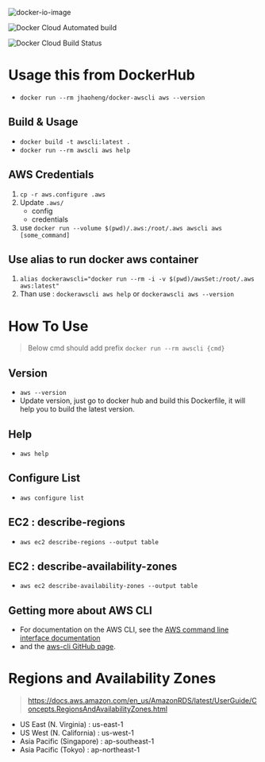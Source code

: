 
![docker-io-image](https://dockeri.co/image/jhaoheng/docker-awscli)

![Docker Cloud Automated build](https://img.shields.io/docker/cloud/automated/jhaoheng/docker-awscli)

![Docker Cloud Build Status](https://img.shields.io/docker/cloud/build/jhaoheng/docker-awscli)



# Usage this from DockerHub
- `docker run --rm jhaoheng/docker-awscli aws --version`

## Build & Usage
- `docker build -t awscli:latest .`
- `docker run --rm awscli aws help`

## AWS Credentials
1. `cp -r aws.configure .aws`
2. Update `.aws/`
    - config
    - credentials
3. use `docker run --volume $(pwd)/.aws:/root/.aws awscli aws [some_command]`

## Use alias to run docker aws container
1. `alias dockerawscli="docker run --rm -i -v $(pwd)/awsSet:/root/.aws aws:latest"`
2. Than use : `dockerawscli aws help` or `dockerawscli aws --version`

# How To Use
> Below cmd should add prefix `docker run --rm awscli {cmd}`

## Version
- `aws --version`
- Update version, just go to docker hub and build this Dockerfile, it will help you to build the latest version.

## Help
- `aws help`

## Configure List
- `aws configure list`

## EC2 : describe-regions
- `aws ec2 describe-regions --output table`

## EC2 : describe-availability-zones
- `aws ec2 describe-availability-zones --output table`

## Getting more about AWS CLI
- For documentation on the AWS CLI, see the [AWS command line interface documentation](http://aws.amazon.com/documentation/cli/) 
- and the [aws-cli GitHub page](https://github.com/aws/aws-cli).

# Regions and Availability Zones
> https://docs.aws.amazon.com/en_us/AmazonRDS/latest/UserGuide/Concepts.RegionsAndAvailabilityZones.html

- US East (N. Virginia) : us-east-1
- US West (N. California) : us-west-1
- Asia Pacific (Singapore) : ap-southeast-1
- Asia Pacific (Tokyo) : ap-northeast-1
